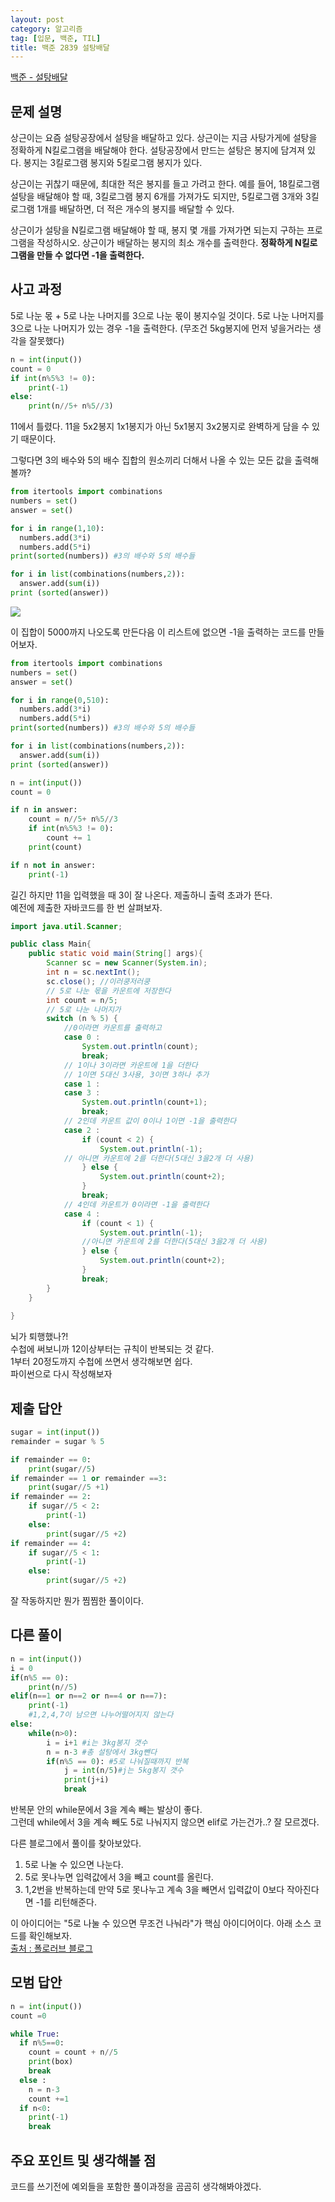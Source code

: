 ```yaml
---
layout: post
category: 알고리즘
tag: [입문, 백준, TIL]
title: 백준 2839 설탕배달
---
```


[백준 - 설탕배달](https://www.acmicpc.net/problem/2839) 

## 문제 설명

상근이는 요즘 설탕공장에서 설탕을 배달하고 있다. 상근이는 지금 사탕가게에 설탕을 정확하게 N킬로그램을 배달해야 한다. 설탕공장에서 만드는 설탕은 봉지에 담겨져 있다. 봉지는 3킬로그램 봉지와 5킬로그램 봉지가 있다.

상근이는 귀찮기 때문에, 최대한 적은 봉지를 들고 가려고 한다. 예를 들어, 18킬로그램 설탕을 배달해야 할 때, 3킬로그램 봉지 6개를 가져가도 되지만, 5킬로그램 3개와 3킬로그램 1개를 배달하면, 더 적은 개수의 봉지를 배달할 수 있다.

상근이가 설탕을 N킬로그램 배달해야 할 때, 봉지 몇 개를 가져가면 되는지 구하는 프로그램을 작성하시오. 상근이가 배달하는 봉지의 최소 개수를 출력한다. <strong>정확하게 N킬로그램을 만들 수 없다면 -1을 출력한다.</strong>

## 사고 과정

5로 나눈 몫 + 5로 나눈 나머지를 3으로 나눈 몫이 봉지수일 것이다.
5로 나눈 나머지를 3으로 나눈 나머지가 있는 경우 -1을 출력한다.
(무조건 5kg봉지에 먼저 넣을거라는 생각을 잘못했다)

```python
n = int(input())
count = 0
if int(n%5%3 != 0):
    print(-1)
else: 
    print(n//5+ n%5//3)    
```
11에서 틀렸다. 11을 5x2봉지 1x1봉지가 아닌 5x1봉지 3x2봉지로 완벽하게 담을 수 있기 때문이다.

그렇다면 3의 배수와 5의 배수 집합의 원소끼리 더해서 나올 수 있는 모든 값을 출력해볼까?

```python
from itertools import combinations
numbers = set()
answer = set()

for i in range(1,10):
  numbers.add(3*i)
  numbers.add(5*i)
print(sorted(numbers)) #3의 배수와 5의 배수들

for i in list(combinations(numbers,2)):
  answer.add(sum(i))
print (sorted(answer))
```

<img src = "../public/img/sugar_delivery.png">

이 집합이 5000까지 나오도록 만든다음 이 리스트에 없으면 -1을 출력하는 코드를 만들어보자.

```python
from itertools import combinations
numbers = set()
answer = set()

for i in range(0,510):
  numbers.add(3*i)
  numbers.add(5*i)
print(sorted(numbers)) #3의 배수와 5의 배수들

for i in list(combinations(numbers,2)):
  answer.add(sum(i))
print (sorted(answer))

n = int(input())
count = 0

if n in answer:
    count = n//5+ n%5//3
    if int(n%5%3 != 0):
        count += 1
    print(count)

if n not in answer:
    print(-1)
```
길긴 하지만 11을 입력했을 때 3이 잘 나온다. 제출하니 출력 초과가 뜬다.  
예전에 제출한 자바코드를 한 번 살펴보자.

```java
import java.util.Scanner;

public class Main{
    public static void main(String[] args){
        Scanner sc = new Scanner(System.in);
        int n = sc.nextInt();
        sc.close(); //이러쿵저러쿵
        // 5로 나눈 몫을 카운트에 저장한다
        int count = n/5;
        // 5로 나눈 나머지가 
        switch (n % 5) {
            //0이라면 카운트를 출력하고
            case 0 :
                System.out.println(count);
                break;
            // 1이나 3이라면 카운트에 1을 더한다
            // 1이면 5대신 3사용, 3이면 3하나 추가
            case 1 :
            case 3 :
                System.out.println(count+1);
                break;
            // 2인데 카운트 값이 0이나 1이면 -1을 출력한다
            case 2 :
                if (count < 2) {
                    System.out.println(-1);
            // 아니면 카운트에 2를 더한다(5대신 3을2개 더 사용)
                } else {
                    System.out.println(count+2);
                }
                break;
            // 4인데 카운트가 0이라면 -1을 출력한다
            case 4 :
                if (count < 1) {
                    System.out.println(-1);
                //아니면 카운트에 2를 더한다(5대신 3을2개 더 사용)
                } else {
                    System.out.println(count+2);
                }
                break;
        }
    }
    
}
```

뇌가 퇴행했나?!  
수첩에 써보니까 12이상부터는 규칙이 반복되는 것 같다.    
1부터 20정도까지 수첩에 쓰면서 생각해보면 쉽다.  
파이썬으로 다시 작성해보자

## 제출 답안

```python
sugar = int(input())
remainder = sugar % 5

if remainder == 0:
    print(sugar//5)
if remainder == 1 or remainder ==3:
    print(sugar//5 +1)
if remainder == 2:
    if sugar//5 < 2:
        print(-1)
    else:
        print(sugar//5 +2)
if remainder == 4:
    if sugar//5 < 1:
        print(-1)       
    else:
        print(sugar//5 +2)
```
잘 작동하지만 뭔가 찜찜한 풀이이다.

## 다른 풀이

```python
n = int(input())
i = 0
if(n%5 == 0):
    print(n//5)
elif(n==1 or n==2 or n==4 or n==7):
    print(-1)
    #1,2,4,7이 남으면 나누어떨어지지 않는다
else:
    while(n>0):
        i = i+1 #i는 3kg봉지 갯수
        n = n-3 #총 설탕에서 3kg뺀다
        if(n%5 == 0): #5로 나눠질때까지 반복
            j = int(n/5)#j는 5kg봉지 갯수 
            print(j+i)
            break
```
반복문 안의 while문에서 3을 계속 빼는 발상이 좋다.  
그런데 while에서 3을 계속 빼도 5로 나눠지지 않으면 elif로 가는건가..? 잘 모르겠다.

다른 블로그에서 풀이를 찾아보았다.
<br>
1. 5로 나눌 수 있으면 나눈다.   
2. 5로 못나누면 입력값에서 3을 빼고 count를 올린다.   
3. 1,2번을 반복하는데 만약 5로 못나누고 계속 3을 빼면서 입력값이 0보다 작아진다면 -1를 리턴해준다.  

이 아이디어는 "5로 나눌 수 있으면 무조건 나눠라"가 핵심 아이디어이다.
아래 소스 코드를 확인해보자.  
[출처 : 폴로러브 블로그](https://pololove.tistory.com/40)

## 모범 답안

```python
n = int(input())
count =0

while True:
  if n%5==0:
    count = count + n//5
    print(box)
    break
  else :
    n = n-3
    count +=1
  if n<0:
    print(-1)
    break
```

## 주요 포인트 및 생각해볼 점   
코드를 쓰기전에 예외들을 포함한 풀이과정을 곰곰히 생각해봐야겠다.